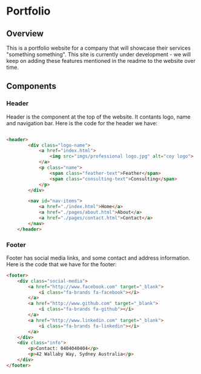 # Portfolio

## Overview
This is a portfolio website for a company that will showcase their services "something something". 
This site is currently under development - we will keep on adding these features mentioned in the readme to the website over time. 

## Components

### Header
Header is the component at the top of the website. It contants logo, name and navigation bar. Here is the code for the header we have:

```html

<header>
        <div class="logo-name">
            <a href="index.html">
                <img src="imgs/professional logo.jpg" alt="coy logo">
            </a>
            <p class="name">
                <span class="feather-text">Feather</span>
                <span class="consulting-text">Consulting</span>
            </p>
        </div>

        <nav id="nav-items">
            <a href="./index.html">Home</a>
            <a href="./pages/about.html">About</a>
            <a href="./pages/contact.html">Contact</a>
        </nav>
    </header>
```

### Footer
Footer has social media links, and some contact and address information. 
Here is the code that we have for the footer: 

```html
<footer>
    <div class="social-media">
        <a href="http://www.facebook.com" target="_blank">
            <i class="fa-brands fa-facebook"></i>
        </a>
        <a href="http://www.github.com" target="_blank">
            <i class="fa-brands fa-github"></i>
        </a>
        <a href="http://www.linkedin.com" target="_blank">
            <i class="fa-brands fa-linkedin"></i>
        </a>
    </div>
    <div class="info">
        <p>Contact: 0404040404</p>
        <p>42 Wallaby Way, Sydney Australia</p>
    </div>
</footer>
```

